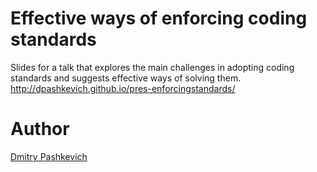 # Effective ways of enforcing coding standards

Slides for a talk that explores the main challenges in adopting coding standards and suggests effective ways of solving them.
http://dpashkevich.github.io/pres-enforcingstandards/

# Author

[Dmitry Pashkevich](http://dpashk.com)